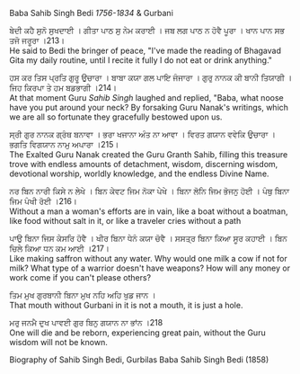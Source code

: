 Baba Sahib Singh Bedi *1756-1834* & Gurbani  
  
ਬੇਦੀ ਕਹੈ ਸੁਨੋ ਸੁਖਦਾਈ । ਗੀਤਾ ਪਾਠ ਸੁ ਨੇਮ ਕਰਾਈ । ਜਬ ਲਗ ਪਾਠ ਨ ਹੋਵੈ ਪੂਰਾ । ਖਾਨ ਪਾਨ ਸਭ ਤਜੋ ਜਰੂਰਾ ।213।  
He said to Bedi the bringer of peace, "I've made the reading of Bhagavad Gita my daily routine, until I recite it fully I do not eat or drink anything."  
  
ਹਸ ਕਰ ਤਿਸ ਪ੍ਰਤਿ ਗੁਰੂ ਉਚਾਰਾ । ਬਾਬਾ ਕਯਾ ਗਲ ਪਾਇ ਜੰਜਾਰਾ । ਗੁਰੁ ਨਾਨਕ ਕੀ ਬਾਨੀ ਤਿਯਾਗੀ । ਜਿਹ ਕਿਰਪਾ ਤੇ ਹਮ ਬਡਭਾਗੀ ।214।  
At that moment Guru *Sahib Singh* laughed and replied, "Baba, what noose have you put around your neck? By forsaking Guru Nanak's writings, which we are all so fortunate they gracefully bestowed upon us.  
  
ਸ੍ਰੀ ਗੁਰ ਨਾਨਕ ਗ੍ਰੰਥ ਬਨਾਵਾ । ਭਰਾ ਖਜਾਨਾ ਅੰਤ ਨਾ ਆਵਾ । ਵਿਰਤ ਗਯਾਨ ਵਵੇਕਿ ਉਚਾਰਾ । ਭਗਤਿ ਵਿਗਯਾਨ ਨਾਮੁ ਅਪਾਰਾ ।215।  
The Exalted Guru Nanak created the Guru Granth Sahib, filling this treasure trove with endless amounts of detachment, wisdom, discerning wisdom, devotional worship, worldly knowledge, and the endless Divine Name.  
  
ਨਰ ਬਿਨ ਨਾਰੀ ਕਿਸੇ ਨ ਲੇਖੇ । ਬਿਨ ਕੇਵਟ ਜਿਮ ਨੋਕਾ ਪੇਖੇ । ਬਿਨਾ ਲੋਨਿ ਜਿਮ ਭੋਜਨੁ ਹੋਈ । ਪੰਥੁ ਬਿਨਾ ਜਿਮ ਪੰਖੀ ਰੋਈ ।216।  
Without a man a woman's efforts are in vain, like a boat without a boatman, like food without salt in it, or like a traveler cries without a path  
  
ਪਾਉ ਬਿਨਾ ਜਿਸ ਕੇਸਰਿ ਹੋਵੈ । ਖੀਰ ਬਿਨਾ ਧੇਨੰ ਕਯਾ ਚੋਵੈ । ਸਸਤ੍ਰ ਬਿਨਾ ਕਿਆ ਸੂਰ ਕਹਾਈ । ਬਿਨ ਚਿਲੇ ਕਿਆ ਧਨ ਕਮ ਆਈ ।217।  
Like making saffron without any water. Why would one milk a cow if not for milk? What type of a warrior doesn't have weapons? How will any money or work come if you can't please others?  
  
ਤਿਮ ਮੁਖ ਗੁਰਬਾਨੀ ਬਿਨਾ ਮੁਖ ਨਹਿ ਅਹਿ ਖੁਡ ਜਾਨ ।  
That mouth without Gurbani in it is not a mouth, it is just a hole.  
  
ਮਰੁ ਜਨਮੈ ਦੁਖ ਪਾਵਈ ਗੁਰ ਬਿਨੁ ਗਯਾਨ ਨਾ ਭਾਂਨ ।218  
One will die and be reborn, experiencing great pain, without the Guru wisdom will not be known.  
  
Biography of Sahib Singh Bedi, Gurbilas Baba Sahib Singh Bedi (1858)